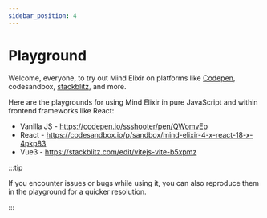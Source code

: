 ```yaml
---
sidebar_position: 4
---
```


# Playground

Welcome, everyone, to try out Mind Elixir on platforms like [Codepen](https://codepen.io/pen?template=GReMQPX), codesandbox, [stackblitz](https://stackblitz.com/), and more.

Here are the playgrounds for using Mind Elixir in pure JavaScript and within frontend frameworks like React:

- Vanilla JS - https://codepen.io/ssshooter/pen/QWomvEp
- React - https://codesandbox.io/p/sandbox/mind-elixir-4-x-react-18-x-4pkp83
- Vue3 - https://stackblitz.com/edit/vitejs-vite-b5xpmz

:::tip

If you encounter issues or bugs while using it, you can also reproduce them in the playground for a quicker resolution.

:::
